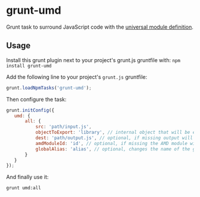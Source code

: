 # grunt-umd

Grunt task to surround JavaScript code with the [universal module definition](https://github.com/umdjs/umd/).

## Usage

Install this grunt plugin next to your project's grunt.js gruntfile with: `npm install grunt-umd`

Add the following line to your project's `grunt.js` gruntfile:

```javascript
grunt.loadNpmTasks('grunt-umd');
```

Then configure the task:

```javascript
grunt.initConfig({
   umd: {
       all: {
           src: 'path/input.js',
           objectToExport: 'library', // internal object that will be exported
           dest: 'path/output.js', // optional, if missing output will the same as input
           amdModuleId: 'id', // optional, if missing the AMD module will be anonymous
           globalAlias: 'alias', // optional, changes the name of the global variable
       }
   }
});
```

And finally use it:

```bash
grunt umd:all
```